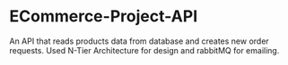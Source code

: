 # ECommerce-Project-API
An API that reads products data from database and creates new order requests. Used N-Tier Architecture for design and rabbitMQ for emailing.   
